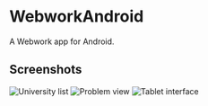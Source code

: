 # WebworkAndroid
A Webwork app for Android.

## Screenshots
![University list](http://i.imgur.com/V9F12el.png)
![Problem view](http://i.imgur.com/e0DGu1q.png)
![Tablet interface](http://i.imgur.com/4M0VSxf.png)
